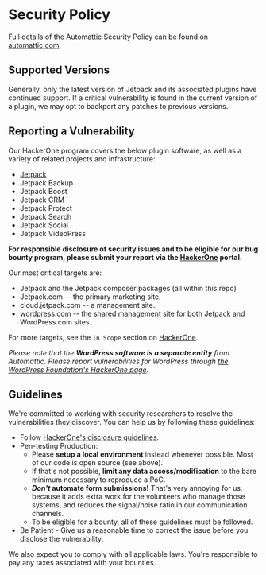 # Security Policy

Full details of the Automattic Security Policy can be found on [automattic.com](https://automattic.com/security/).

## Supported Versions

Generally, only the latest version of Jetpack and its associated plugins have continued support. If a critical vulnerability is found in the current version of a plugin, we may opt to backport any patches to previous versions. 

## Reporting a Vulnerability

Our HackerOne program covers the below plugin software, as well as a variety of related projects and infrastructure:

* [Jetpack](https://jetpack.com/)
* Jetpack Backup
* Jetpack Boost
* Jetpack CRM
* Jetpack Protect
* Jetpack Search
* Jetpack Social
* Jetpack VideoPress

**For responsible disclosure of security issues and to be eligible for our bug bounty program, please submit your report via the [HackerOne](https://hackerone.com/automattic) portal.**

Our most critical targets are:

* Jetpack and the Jetpack composer packages (all within this repo)
* Jetpack.com -- the primary marketing site.
* cloud.jetpack.com -- a management site.
* wordpress.com -- the shared management site for both Jetpack and WordPress.com sites.

For more targets, see the `In Scope` section on [HackerOne](https://hackerone.com/automattic).

_Please note that the **WordPress software is a separate entity** from Automattic. Please report vulnerabilities for WordPress through [the WordPress Foundation's HackerOne page](https://hackerone.com/wordpress)._

## Guidelines

We're committed to working with security researchers to resolve the vulnerabilities they discover. You can help us by following these guidelines:

*   Follow [HackerOne's disclosure guidelines](https://www.hackerone.com/disclosure-guidelines).
*   Pen-testing Production:
    *   Please **setup a local environment** instead whenever possible. Most of our code is open source (see above).
    *   If that's not possible, **limit any data access/modification** to the bare minimum necessary to reproduce a PoC.
    *   **_Don't_ automate form submissions!** That's very annoying for us, because it adds extra work for the volunteers who manage those systems, and reduces the signal/noise ratio in our communication channels.
    *   To be eligible for a bounty, all of these guidelines must be followed.
*   Be Patient - Give us a reasonable time to correct the issue before you disclose the vulnerability.

We also expect you to comply with all applicable laws. You're responsible to pay any taxes associated with your bounties.
